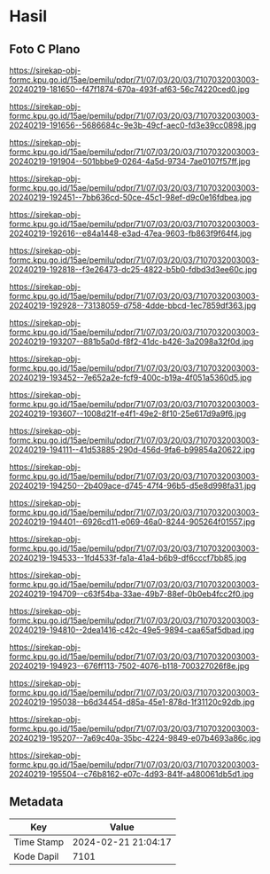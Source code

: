# Hasil

## Foto C Plano

https://sirekap-obj-formc.kpu.go.id/15ae/pemilu/pdpr/71/07/03/20/03/7107032003003-20240219-181650--f47f1874-670a-493f-af63-56c74220ced0.jpg

https://sirekap-obj-formc.kpu.go.id/15ae/pemilu/pdpr/71/07/03/20/03/7107032003003-20240219-191656--5686684c-9e3b-49cf-aec0-fd3e39cc0898.jpg

https://sirekap-obj-formc.kpu.go.id/15ae/pemilu/pdpr/71/07/03/20/03/7107032003003-20240219-191904--501bbbe9-0264-4a5d-9734-7ae0107f57ff.jpg

https://sirekap-obj-formc.kpu.go.id/15ae/pemilu/pdpr/71/07/03/20/03/7107032003003-20240219-192451--7bb636cd-50ce-45c1-98ef-d9c0e16fdbea.jpg

https://sirekap-obj-formc.kpu.go.id/15ae/pemilu/pdpr/71/07/03/20/03/7107032003003-20240219-192616--e84a1448-e3ad-47ea-9603-fb863f9f64f4.jpg

https://sirekap-obj-formc.kpu.go.id/15ae/pemilu/pdpr/71/07/03/20/03/7107032003003-20240219-192818--f3e26473-dc25-4822-b5b0-fdbd3d3ee60c.jpg

https://sirekap-obj-formc.kpu.go.id/15ae/pemilu/pdpr/71/07/03/20/03/7107032003003-20240219-192928--73138059-d758-4dde-bbcd-1ec7859df363.jpg

https://sirekap-obj-formc.kpu.go.id/15ae/pemilu/pdpr/71/07/03/20/03/7107032003003-20240219-193207--881b5a0d-f8f2-41dc-b426-3a2098a32f0d.jpg

https://sirekap-obj-formc.kpu.go.id/15ae/pemilu/pdpr/71/07/03/20/03/7107032003003-20240219-193452--7e652a2e-fcf9-400c-b19a-4f051a5360d5.jpg

https://sirekap-obj-formc.kpu.go.id/15ae/pemilu/pdpr/71/07/03/20/03/7107032003003-20240219-193607--1008d21f-e4f1-49e2-8f10-25e617d9a9f6.jpg

https://sirekap-obj-formc.kpu.go.id/15ae/pemilu/pdpr/71/07/03/20/03/7107032003003-20240219-194111--41d53885-290d-456d-9fa6-b99854a20622.jpg

https://sirekap-obj-formc.kpu.go.id/15ae/pemilu/pdpr/71/07/03/20/03/7107032003003-20240219-194250--2b409ace-d745-47f4-96b5-d5e8d998fa31.jpg

https://sirekap-obj-formc.kpu.go.id/15ae/pemilu/pdpr/71/07/03/20/03/7107032003003-20240219-194401--6926cd11-e069-46a0-8244-905264f01557.jpg

https://sirekap-obj-formc.kpu.go.id/15ae/pemilu/pdpr/71/07/03/20/03/7107032003003-20240219-194533--1fd4533f-fa1a-41a4-b6b9-df6cccf7bb85.jpg

https://sirekap-obj-formc.kpu.go.id/15ae/pemilu/pdpr/71/07/03/20/03/7107032003003-20240219-194709--c63f54ba-33ae-49b7-88ef-0b0eb4fcc2f0.jpg

https://sirekap-obj-formc.kpu.go.id/15ae/pemilu/pdpr/71/07/03/20/03/7107032003003-20240219-194810--2dea1416-c42c-49e5-9894-caa65af5dbad.jpg

https://sirekap-obj-formc.kpu.go.id/15ae/pemilu/pdpr/71/07/03/20/03/7107032003003-20240219-194923--676ff113-7502-4076-b118-700327026f8e.jpg

https://sirekap-obj-formc.kpu.go.id/15ae/pemilu/pdpr/71/07/03/20/03/7107032003003-20240219-195038--b6d34454-d85a-45e1-878d-1f31120c92db.jpg

https://sirekap-obj-formc.kpu.go.id/15ae/pemilu/pdpr/71/07/03/20/03/7107032003003-20240219-195207--7a69c40a-35bc-4224-9849-e07b4693a86c.jpg

https://sirekap-obj-formc.kpu.go.id/15ae/pemilu/pdpr/71/07/03/20/03/7107032003003-20240219-195504--c76b8162-e07c-4d93-841f-a480061db5d1.jpg


## Metadata

| Key        | Value               |
| ---------- | ------------------- |
| Time Stamp | 2024-02-21 21:04:17 |
| Kode Dapil | 7101                |



